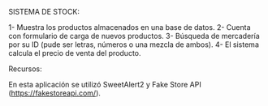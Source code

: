 SISTEMA DE STOCK:

1- Muestra los productos almacenados en una base de datos.
2- Cuenta con formulario de carga de nuevos productos.
3- Búsqueda de mercadería por su ID (pude ser letras, números o una mezcla de ambos).
4- El sistema calcula el precio de venta del producto. 




Recursos:

En esta aplicación se utilizó SweetAlert2 y Fake Store API (https://fakestoreapi.com/).
